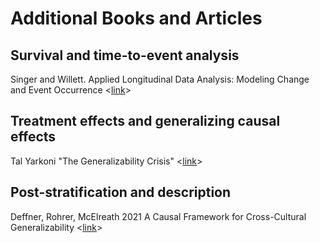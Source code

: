Additional Books and Articles
========

## Survival and time-to-event analysis
Singer and Willett. Applied Longitudinal Data Analysis: Modeling Change and Event Occurrence <[link](https://oxford.universitypressscholarship.com/view/10.1093/acprof:oso/9780195152968.001.0001/acprof-9780195152968)>

## Treatment effects and generalizing causal effects
Tal Yarkoni "The Generalizability Crisis" <[link](https://psyarxiv.com/jqw35/)>

## Post-stratification and description
Deffner, Rohrer, McElreath 2021 A Causal Framework for Cross-Cultural Generalizability <[link](https://psyarxiv.com/fqukp)>

